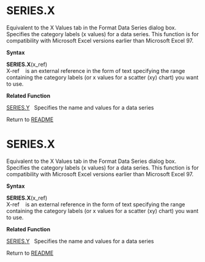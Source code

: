 # SERIES.X

Equivalent to the X Values tab in the Format Data Series dialog box.
Specifies the category labels (x values) for a data series. This
function is for compatibility with Microsoft Excel versions earlier than
Microsoft Excel 97.

**Syntax**

**SERIES.X**(x\_ref)  
X-ref&nbsp;&nbsp;&nbsp;&nbsp;is an external reference in the form of
text specifying the range containing the category labels (or x values
for a scatter (xy) chart) you want to use.

**Related Function**

[SERIES.Y](SERIES.Y.md)&nbsp;&nbsp;&nbsp;Specifies the name and values for a data
series



Return to [README](README.md#S)

# SERIES.X

Equivalent to the X Values tab in the Format Data Series dialog box.
Specifies the category labels (x values) for a data series. This
function is for compatibility with Microsoft Excel versions earlier than
Microsoft Excel 97.

**Syntax**

**SERIES.X**(x\_ref)  
X-ref&nbsp;&nbsp;&nbsp;&nbsp;is an external reference in the form of
text specifying the range containing the category labels (or x values
for a scatter (xy) chart) you want to use.

**Related Function**

[SERIES.Y](SERIES.Y.md)&nbsp;&nbsp;&nbsp;Specifies the name and values for a data
series



Return to [README](README.md#S)

